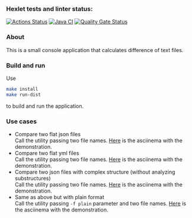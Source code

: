 ### Hexlet tests and linter status:
[![Actions Status](https://github.com/Ogeeon/java-project-71/actions/workflows/hexlet-check.yml/badge.svg)](https://github.com/Ogeeon/java-project-71/actions)
[![Java CI](https://github.com/Ogeeon/java-project-71/actions/workflows/main.yml/badge.svg)](https://github.com/Ogeeon/java-project-71/actions/workflows/main.yml)
[![Quality Gate Status](https://sonarcloud.io/api/project_badges/measure?project=Ogeeon_java-project-71&metric=alert_status)](https://sonarcloud.io/summary/new_code?id=Ogeeon_java-project-71)

### About
This is a small console application that calculates difference of text files.
### Build and run
Use
```bash
make install
make run-dist
```
to build and run the application.
### Use cases
- Compare two flat json files\
  Call the utility passing two file names. [Here](https://asciinema.org/a/78skTHPUIAs2T66a1QnaVLZRR) is the asciinema with the demonstration. 
- Compare two flat yml files\
  Call the utility passing two file names. [Here](https://asciinema.org/a/xHIdoU8a4D9o2L2jBgHJbOnpV) is the asciinema with the demonstration. 
- Compare two json files with complex structure (without analyzing substructures)\
  Call the utility passing two file names. [Here](https://asciinema.org/a/hhhnSrSkHtwC4krdg6Ib9Ql4T) is the asciinema with the demonstration.
- Same as above but with plain format\
  Call the utility passing `-f plain` parameter and two file names. [Here](https://asciinema.org/a/YWOihQ4QrDoJOvvDhRxmkoiPR) is the asciinema with the demonstration.
